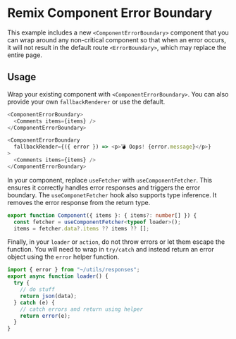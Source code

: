 # Remix Component Error Boundary

This example includes a new `<ComponentErrorBoundary>` component that you can wrap around any non-critical component so that when an error occurs, it will not result in the default route `<ErrorBoundary>`, which may replace the entire page.

## Usage

Wrap your existing component with `<ComponentErrorBoundary>`. You can also provide your own `fallbackRenderer` or use the default.

```ts
<ComponentErrorBoundary>
  <Comments items={items} />
</ComponentErrorBoundary>

<ComponentErrorBoundary
  fallbackRender={({ error }) => <p>💣 Oops! {error.message}</p>}
>
  <Comments items={items} />
</ComponentErrorBoundary>
```

In your component, replace `useFetcher` with `useComponentFetcher`. This ensures it correctly handles error responses and triggers the error boundary. The
`useComponetFetcher` hook also supports type inference. It removes the error response
from the return type.

```ts
export function Component({ items }: { items?: number[] }) {
  const fetcher = useComponentFetcher<typeof loader>();
  items = fetcher.data?.items ?? items ?? [];
```

Finally, in your `loader` or `action`, do not throw errors or let them escape the function. You will need to wrap in `try/catch` and instead return an error object using the `error` helper function.

```ts
import { error } from "~/utils/responses";
export async function loader() {
  try {
    // do stuff
    return json(data);
  } catch (e) {
    // catch errors and return using helper
    return error(e);
  }
}
```
